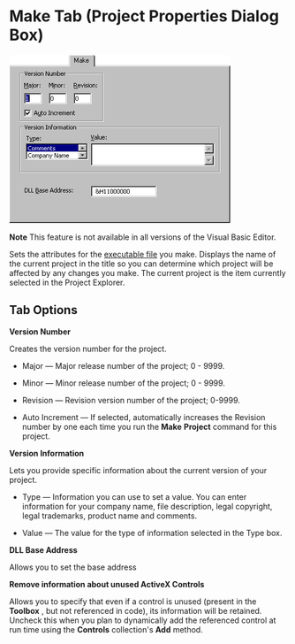
# Make Tab (Project Properties Dialog Box)


![](images/vamaketabsdkversion_ZA01201791.gif)




 **Note**  This feature is not available in all versions of the Visual Basic Editor.


Sets the attributes for the [executable file](b8bdf64f-5920-1ae9-16d0-b26d09524a30.md) you make. Displays the name of the current project in the title so you can determine which project will be affected by any changes you make. The current project is the item currently selected in the Project Explorer.


## Tab Options

 **Version Number**

Creates the version number for the project.




- Major — Major release number of the project; 0 - 9999.
    
- Minor — Minor release number of the project; 0 - 9999.
    
- Revision — Revision version number of the project; 0-9999.
    
- Auto Increment — If selected, automatically increases the Revision number by one each time you run the  **Make** **Project** command for this project.
    


 **Version Information**

Lets you provide specific information about the current version of your project.




- Type — Information you can use to set a value. You can enter information for your company name, file description, legal copyright, legal trademarks, product name and comments.
    
- Value — The value for the type of information selected in the Type box.
    


 **DLL Base Address**

Allows you to set the base address

 **Remove information about unused ActiveX Controls**

Allows you to specify that even if a control is unused (present in the  **Toolbox** , but not referenced in code), its information will be retained. Uncheck this when you plan to dynamically add the referenced control at run time using the **Controls** collection's **Add** method.

